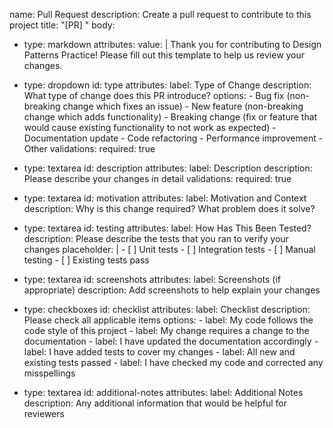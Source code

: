 name: Pull Request
description: Create a pull request to contribute to this project
title: "[PR] "
body:
  - type: markdown
    attributes:
      value: |
        Thank you for contributing to Design Patterns Practice! Please fill out this template to help us review your changes.

  - type: dropdown
    id: type
    attributes:
      label: Type of Change
      description: What type of change does this PR introduce?
      options:
        - Bug fix (non-breaking change which fixes an issue)
        - New feature (non-breaking change which adds functionality)
        - Breaking change (fix or feature that would cause existing functionality to not work as expected)
        - Documentation update
        - Code refactoring
        - Performance improvement
        - Other
    validations:
      required: true

  - type: textarea
    id: description
    attributes:
      label: Description
      description: Please describe your changes in detail
    validations:
      required: true

  - type: textarea
    id: motivation
    attributes:
      label: Motivation and Context
      description: Why is this change required? What problem does it solve?

  - type: textarea
    id: testing
    attributes:
      label: How Has This Been Tested?
      description: Please describe the tests that you ran to verify your changes
      placeholder: |
        - [ ] Unit tests
        - [ ] Integration tests
        - [ ] Manual testing
        - [ ] Existing tests pass

  - type: textarea
    id: screenshots
    attributes:
      label: Screenshots (if appropriate)
      description: Add screenshots to help explain your changes

  - type: checkboxes
    id: checklist
    attributes:
      label: Checklist
      description: Please check all applicable items
      options:
        - label: My code follows the code style of this project
        - label: My change requires a change to the documentation
        - label: I have updated the documentation accordingly
        - label: I have added tests to cover my changes
        - label: All new and existing tests passed
        - label: I have checked my code and corrected any misspellings

  - type: textarea
    id: additional-notes
    attributes:
      label: Additional Notes
      description: Any additional information that would be helpful for reviewers
